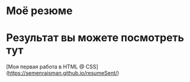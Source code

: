 # Моё резюме

# Результат вы можете посмотреть тут

[Моя первая работа в HTML @ CSS] (https://semenraisman.github.io/resumeSent/)
